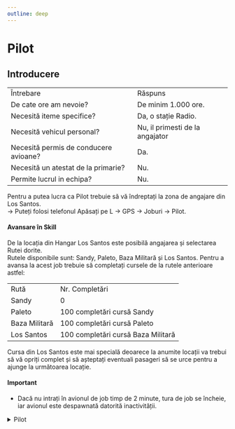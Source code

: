 ```yaml
---
outline: deep
---
```


# Pilot

## Introducere

<table>
    <tr>
        <td>Întrebare</td>
        <td>Răspuns</td>
    </tr>
    <tr>
        <td>De cate ore am nevoie?</td>
        <td>De minim 1.000 ore.</td>
    </tr>
    <tr>
        <td>Necesită iteme specifice?</td>
        <td>Da, o stație Radio.</td>
    </tr>
    <tr>
        <td>Necesită vehicul personal?</td>
        <td>Nu, il primesti de la angajator</td>
    </tr>
    <tr>
        <td>Necesită permis de conducere avioane?</td>
        <td>Da.</td>
    </tr>
    <tr>
        <td>Necesită un atestat de la primarie?</td>
        <td>Nu.</td>
    </tr>
    <tr>
        <td>Permite lucrul in echipa?</td>
        <td>Nu.</td>
    </tr>
</table>

Pentru a putea lucra ca <span class="button-p-job">Pilot</span> trebuie să vă îndreptați la zona de angajare din Los Santos.
<br>-> Puteți folosi telefonul <span class="button-p-job">Apăsați pe L -> GPS -> Joburi -> Pilot</span>.

#### Avansare în Skill

De la locația din Hangar Los Santos este posibilă angajarea și selectarea Rutei dorite.
<br>
Rutele disponibile sunt: <span class="button-p-job">Sandy</span>, <span class="button-p-job">Paleto</span>, <span class="button-p-job">Baza Militară</span> și <span class="button-p-job">Los Santos</span>. Pentru a avansa la acest job trebuie să completați cursele de la rutele anterioare astfel:

<table>
    <tr>
        <td>Rută</td>
        <td>Nr. Completări</td>
    </tr>
    <tr>
        <td>Sandy</td>
        <td>0</td>
    </tr>
    <tr>
        <td>Paleto</td>
        <td>100 completări cursă Sandy</td>
    </tr>
    <tr>
        <td>Baza Militară</td>
        <td>100 completări cursă Paleto</td>
    </tr>
    <tr>
        <td>Los Santos</td>
        <td>100 completări cursă Baza Militară</td>
    </tr>
</table>

Cursa din Los Santos este mai specială deoarece la anumite locații va trebui să vă opriți complet și să așteptați eventuali pasageri să se urce pentru a ajunge la următoarea locație.

#### <span class="button-p-job"><b>Important</b></span>

- Dacă nu intrați în avionul de job timp de <span class="button-r-job">2 minute</span>, tura de job se încheie, iar avionul este despawnată datorită inactivității.

<details>
  <summary>Pilot</summary>
  <img src="https://assets.b-zone.ro/images/wiki/pilot.png" alt="Pilot">
</details>